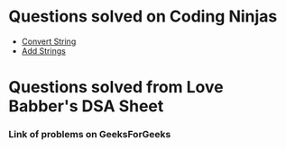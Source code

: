 # Questions solved on Coding Ninjas
- [Convert String](https://www.codingninjas.com/s](https://www.codingninjas.com/studio/guided-paths/data-structures-algorithms/content/651072/offering/10442100?goalRedirection=true&leftPanelTabValue=PROBLEM)https://www.codingninjas.com/studio/guided-paths/data-structures-algorithms/content/651072/offering/10442100?goalRedirection=true&leftPanelTabValue=PROBLEM)
- [Add Strings](https://www.codingninjas.com/studio/guided-paths/data-structures-algorithms/content/651072/offering/10442099?goalRedirection=true&leftPanelTabValue=PROBLEM)

# Questions solved from Love Babber's DSA Sheet
### Link of problems on GeeksForGeeks

